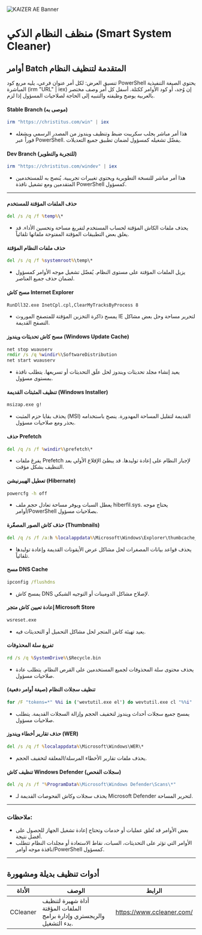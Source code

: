![KAIZER AE Banner](screenshots/0af76375-9c46-4a0d-bdfc-ea25bcb6e4a6.jpg?raw=true)

# منظف النظام الذكي (Smart System Cleaner)
## أوامر Batch المتقدمة لتنظيف النظام
تنسيق العرض: لكل أمر عنوان فرعي، يليه مربع كود PowerShell يحتوي الصيغة التنفيذية المباشرة (irm "URL" | iex) إن وُجد، أو كود الأوامر ككتلة. أسفل كل أمر وصف مختصر بالعربية يوضح وظيفته والتنبيه إلى الحاجة لصلاحيات المسؤول إذا لزم.
#### Stable Branch (موصى به)
```powershell
irm "https://christitus.com/win" | iex
```
- هذا أمر مباشر يجلب سكريبت ضبط وتنظيف ويندوز من المصدر الرسمي ويشغله فوراً عبر PowerShell. يفضّل تشغيله كمسؤول لضمان تطبيق جميع التعديلات.
#### Dev Branch (للتجربة والتطوير)
```powershell
irm "https://christitus.com/windev" | iex
```
- هذا أمر مباشر للنسخة التطويرية ويحتوي تغييرات تجريبية. يُنصح به للمستخدمين المتقدمين ومع تشغيل نافذة PowerShell كمسؤول.
---
#### حذف الملفات المؤقتة للمستخدم
```bat
del /s /q /f %temp%\*
```
- يحذف ملفات الكاش المؤقتة لحساب المستخدم لتفريغ مساحة وتحسين الأداء. قد يغلق بعض التطبيقات المؤقتة المفتوحة ملفاتها تلقائياً.
#### حذف ملفات النظام المؤقتة
```bat
del /s /q /f %systemroot%\temp\*
```
- يزيل الملفات المؤقتة على مستوى النظام. يُفضّل تشغيل موجه الأوامر كمسؤول لضمان حذف جميع العناصر.
#### مسح كاش Internet Explorer
```bat
RunDll32.exe InetCpl.cpl,ClearMyTracksByProcess 8
```
- يمسح ذاكرة التخزين المؤقتة للمتصفح الموروث IE لتحرير مساحة وحل بعض مشاكل التصفح القديمة.
#### مسح كاش تحديثات ويندوز (Windows Update Cache)
```bat
net stop wuauserv
rmdir /s /q %windir%\SoftwareDistribution
net start wuauserv
```
- يعيد إنشاء مجلد تحديثات ويندوز لحل علَق التحديثات أو تسريعها. يتطلب نافذة بمستوى مسؤول.
#### تنظيف المثبتات القديمة (Windows Installer)
```bat
msizap.exe g!
```
- يحذف بقايا حزم المثبت (MSI) القديمة لتقليل المساحة المهدورة. ينصح باستخدامه بحذر ومع صلاحيات مسؤول.
#### حذف Prefetch
```bat
del /q /s /f %windir%\prefetch\*
```
- يفرغ ملفات Prefetch لإجبار النظام على إعادة توليدها. قد يبطئ الإقلاع الأولي بعد التنظيف بشكل مؤقت.
#### تعطيل الهيبرنيشن (Hibernate)
```bat
powercfg -h off
```
- يعطل السبات ويوفر مساحة تعادل حجم ملف hiberfil.sys. يحتاج موجه أوامر/PowerShell بصلاحيات مسؤول.
#### حذف كاش الصور المصغّرة (Thumbnails)
```bat
del /q /s /f /a:h %localappdata%\Microsoft\Windows\Explorer\thumbcache_*.db
```
- يحذف قواعد بيانات المصغرات لحل مشاكل عرض الأيقونات القديمة وإعادة توليدها تلقائياً.
#### مسح DNS Cache
```bat
ipconfig /flushdns
```
- يمسح كاش DNS لإصلاح مشاكل الدومينات أو التوجيه الشبكي.
#### إعادة تعيين كاش متجر Microsoft Store
```bat
wsreset.exe
```
- يعيد تهيئة كاش المتجر لحل مشاكل التحميل أو التحديثات فيه.
#### تفريغ سلة المحذوفات
```bat
rd /s /q %SystemDrive%\$Recycle.bin
```
- يحذف محتوى سلة المحذوفات لجميع المستخدمين على القرص النظام. يتطلب عادة صلاحيات مسؤول.
#### تنظيف سجلات النظام (صيغة أوامر دفعية)
```bat
for /F "tokens=*" %%i in ('wevtutil.exe el') do wevtutil.exe cl "%%i"
```
- يمسح جميع سجلات أحداث ويندوز لتخفيف الحجم وإزالة السجلات القديمة. يتطلب صلاحيات مسؤول.
#### حذف تقارير أخطاء ويندوز (WER)
```bat
del /s /q /f %localappdata%\Microsoft\Windows\WER\*
```
- يحذف ملفات تقارير الأخطاء المرسلة/المعلقة لتخفيف الحجم.
#### تنظيف كاش Windows Defender (سجلات الفحص)
```bat
del /q /s /f "%ProgramData%\Microsoft\Windows Defender\Scans\*"
```
- يحذف سجلات وكاش الفحوصات القديمة لـ Microsoft Defender لتحرير المساحة.
---
### ملاحظات:
- بعض الأوامر قد تُغلق عمليات أو خدمات وتحتاج إعادة تشغيل الجهاز للحصول على أفضل نتيجة.
- الأوامر التي تؤثر على التحديثات، السبات، نقاط الاستعادة أو مجلدات النظام تتطلب نافذة موجه أوامر/PowerShell كمسؤول.
---
## أدوات تنظيف بديلة ومشهورة
| الأداة | الوصف | الرابط |
|--------|-------|--------|
| CCleaner | أداة شهيرة لتنظيف الملفات المؤقتة والريجستري وإدارة برامج بدء التشغيل. | https://www.ccleaner.com/ |
